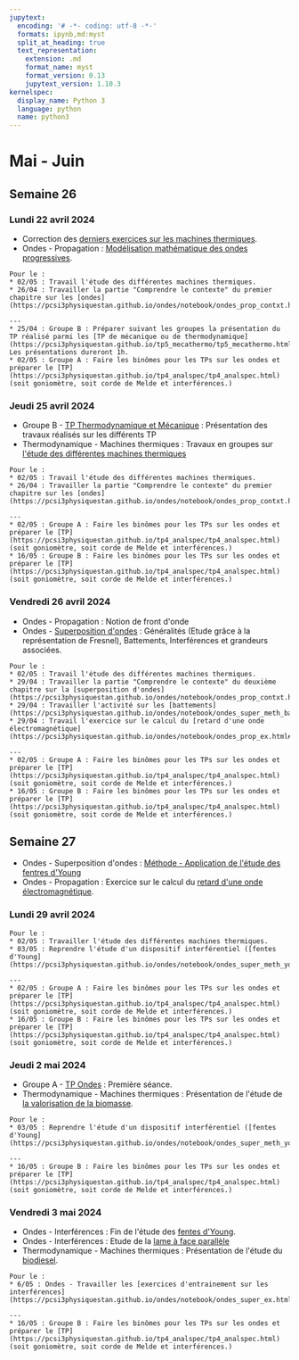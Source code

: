 ```yaml
---
jupytext:
  encoding: '# -*- coding: utf-8 -*-'
  formats: ipynb,md:myst
  split_at_heading: true
  text_representation:
    extension: .md
    format_name: myst
    format_version: 0.13
    jupytext_version: 1.10.3
kernelspec:
  display_name: Python 3
  language: python
  name: python3
---
```

# Mai - Juin

## Semaine 26
### Lundi  22 avril 2024
* Correction des [derniers exercices sur les machines thermiques](https://pcsi3physiquestan.github.io/thermodynamique/notebook/th_mc_td.html).
* Ondes - Propagation : [Modélisation mathématique des ondes progressives](https://pcsi3physiquestan.github.io/ondes/notebook/ondes_prop_contxt.html).

```{topic} Travail à faire
Pour le : 
* 02/05 : Travail l'étude des différentes machines thermiques.
* 26/04 : Travailler la partie "Comprendre le contexte" du premier chapitre sur les [ondes](https://pcsi3physiquestan.github.io/ondes/notebook/ondes_prop_contxt.html).

---
* 25/04 : Groupe B : Préparer suivant les groupes la présentation du TP réalisé parmi les [TP de mécanique ou de thermodynamique](https://pcsi3physiquestan.github.io/tp5_mecathermo/tp5_mecathermo.html). Les présentations dureront 1h.
* 02/05 : Groupe A : Faire les binômes pour les TPs sur les ondes et préparer le [TP](https://pcsi3physiquestan.github.io/tp4_analspec/tp4_analspec.html) (soit goniomètre, soit corde de Melde et interférences.)
```
### Jeudi  25 avril 2024
* Groupe B - [TP Thermodynamique et Mécanique](https://pcsi3physiquestan.github.io/tp5_mecathermo/tp5_mecathermo.html) : Présentation des travaux réalisés sur les différents TP
* Thermodynamique - Machines thermiques : Travaux en groupes sur [l'étude des différentes machines thermiques](https://moodlecpge.stanislas.fr/mod/resource/view.php?id=3108)

```{topic} Travail à faire
Pour le : 
* 02/05 : Travail l'étude des différentes machines thermiques.
* 26/04 : Travailler la partie "Comprendre le contexte" du premier chapitre sur les [ondes](https://pcsi3physiquestan.github.io/ondes/notebook/ondes_prop_contxt.html).

---
* 02/05 : Groupe A : Faire les binômes pour les TPs sur les ondes et préparer le [TP](https://pcsi3physiquestan.github.io/tp4_analspec/tp4_analspec.html) (soit goniomètre, soit corde de Melde et interférences.)
* 16/05 : Groupe B : Faire les binômes pour les TPs sur les ondes et préparer le [TP](https://pcsi3physiquestan.github.io/tp4_analspec/tp4_analspec.html) (soit goniomètre, soit corde de Melde et interférences.)
```
### Vendredi  26 avril 2024
* Ondes - Propagation : Notion de front d'onde
* Ondes - [Superposition d'ondes](https://pcsi3physiquestan.github.io/ondes/notebook/ondes_super_contxt.html) : Généralités (Etude grâce à la représentation de Fresnel), Battements, Interférences et grandeurs associées.

```{topic} Travail à faire
Pour le : 
* 02/05 : Travail l'étude des différentes machines thermiques.
* 29/04 : Travailler la partie "Comprendre le contexte" du deuxième chapitre sur la [superposition d'ondes](https://pcsi3physiquestan.github.io/ondes/notebook/ondes_prop_contxt.html).
* 29/04 : Travailler l'activité sur les [battements](https://pcsi3physiquestan.github.io/ondes/notebook/ondes_super_meth_battements.html).
* 29/04 : Travail l'exercice sur le calcul du [retard d'une onde électromagnétique](https://pcsi3physiquestan.github.io/ondes/notebook/ondes_prop_ex.html#entrainement).

---
* 02/05 : Groupe A : Faire les binômes pour les TPs sur les ondes et préparer le [TP](https://pcsi3physiquestan.github.io/tp4_analspec/tp4_analspec.html) (soit goniomètre, soit corde de Melde et interférences.)
* 16/05 : Groupe B : Faire les binômes pour les TPs sur les ondes et préparer le [TP](https://pcsi3physiquestan.github.io/tp4_analspec/tp4_analspec.html) (soit goniomètre, soit corde de Melde et interférences.)
```

## Semaine 27
* Ondes - Superposition d'ondes : [Méthode - Application de l'étude des fentres d'Young](https://pcsi3physiquestan.github.io/ondes/notebook/ondes_super_meth_young.html)
* Ondes - Propagation : Exercice sur le calcul du [retard d'une onde électromagnétique](https://pcsi3physiquestan.github.io/ondes/notebook/ondes_prop_ex.html#entrainement).

### Lundi  29 avril 2024
```{topic} Travail à faire
Pour le : 
* 02/05 : Travailler l'étude des différentes machines thermiques.
* 03/05 : Reprendre l'étude d'un dispositif interférentiel ([fentes d'Young](https://pcsi3physiquestan.github.io/ondes/notebook/ondes_super_meth_young.html)). 

---
* 02/05 : Groupe A : Faire les binômes pour les TPs sur les ondes et préparer le [TP](https://pcsi3physiquestan.github.io/tp4_analspec/tp4_analspec.html) (soit goniomètre, soit corde de Melde et interférences.)
* 16/05 : Groupe B : Faire les binômes pour les TPs sur les ondes et préparer le [TP](https://pcsi3physiquestan.github.io/tp4_analspec/tp4_analspec.html) (soit goniomètre, soit corde de Melde et interférences.)
```

### Jeudi  2 mai 2024
* Groupe A - [TP Ondes](https://pcsi3physiquestan.github.io/tp4_analspec/tp4_analspec.html) : Première séance.
* Thermodynamique - Machines thermiques : Présentation de l'étude de [la valorisation de la biomasse](https://moodlecpge.stanislas.fr/mod/resource/view.php?id=3108).
  
```{topic} Travail à faire
Pour le : 
* 03/05 : Reprendre l'étude d'un dispositif interférentiel ([fentes d'Young](https://pcsi3physiquestan.github.io/ondes/notebook/ondes_super_meth_young.html)). 

---
* 16/05 : Groupe B : Faire les binômes pour les TPs sur les ondes et préparer le [TP](https://pcsi3physiquestan.github.io/tp4_analspec/tp4_analspec.html) (soit goniomètre, soit corde de Melde et interférences.)
```

### Vendredi  3 mai 2024
* Ondes - Interférences : Fin de l'étude des [fentes d'Young](https://pcsi3physiquestan.github.io/ondes/notebook/ondes_super_meth_young.html).
* Ondes - Interférences : Etude de la [lame à face parallèle](https://pcsi3physiquestan.github.io/ondes/notebook/ondes_super_ex.html#entrainement)
* Thermodynamique - Machines thermiques : Présentation de l'étude du [biodiesel](https://moodlecpge.stanislas.fr/mod/resource/view.php?id=3108).

```{topic} Travail à faire
Pour le : 
* 6/05 : Ondes - Travailler les [exercices d'entrainement sur les interférences](https://pcsi3physiquestan.github.io/ondes/notebook/ondes_super_ex.html#entrainement)

---
* 16/05 : Groupe B : Faire les binômes pour les TPs sur les ondes et préparer le [TP](https://pcsi3physiquestan.github.io/tp4_analspec/tp4_analspec.html) (soit goniomètre, soit corde de Melde et interférences.)

```

<!-- 
## Semaine 28
### Lundi  6 mai 2024
* Thermodynamique - Machines thermiques : Présentation de l'étude de [l'atmosphère](https://moodlecpge.stanislas.fr/mod/resource/view.php?id=3108).
* Ondes - [Ondes stationnaires : Concept](https://pcsi3physiquestan.github.io/ondes/notebook/ondes_stat_contxt.html) et [cas de la corde de Melde](https://pcsi3physiquestan.github.io/ondes/notebook/ondes_stat_meth.html).

```{topic} Travail à faire
Pour le :
* 13/05 : Electromagnétisme : Travailler le [premier chapitre d'électromagnétisme](https://pcsi3physiquestan.github.io/em/notebook/champ_b.html#) jusqu'à "Principe du dipôle magnétique" inclus.
* 13/05 : Ondes : Travailler les [exercices d'entrainement sur les ondes stationnaires](https://pcsi3physiquestan.github.io/ondes/notebook/ondes_stat_ex.html#entrainement)

---
* 16/05 : Groupe B : Faire les binômes pour les TPs sur les ondes et préparer le [TP](https://pcsi3physiquestan.github.io/tp4_analspec/tp4_analspec.html) (soit goniomètre, soit corde de Melde et interférences.)

```
### Jeudi  9 mai 2024
```{topic} Travail à faire
Pour le :
```
### Vendredi  10 mai 2024
```{topic} Travail à faire
Pour le :

```
## Semaine 29
### Lundi  13 mai 2024
```{topic} Travail à faire
Pour le :

```
### Jeudi  16 mai 2024
```{topic} Travail à faire
Pour le :

```
### Vendredi  17 mai 2024
```{topic} Travail à faire
Pour le :

```
## Semaine 30
### Lundi  20 mai 2024
```{topic} Travail à faire
Pour le :

```
### Jeudi  23 mai 2024
```{topic} Travail à faire
Pour le :

```
### Vendredi  24 mai 2024
```{topic} Travail à faire
Pour le :

```
## Semaine 31
### Lundi  27 mai 2024
```{topic} Travail à faire
Pour le :

```
### Jeudi  30 mai 2024
```{topic} Travail à faire
Pour le :

```
### Vendredi  31 mai 2024
```{topic} Travail à faire
Pour le :

```
## Semaine 32
### Lundi  3 juin 2024
```{topic} Travail à faire
Pour le :

```
### Jeudi  6 juin 2024
```{topic} Travail à faire
Pour le :

```
### Vendredi  7 juin 2024
```{topic} Travail à faire
Pour le :

```
## Semaine 33
### Lundi  10 juin 2024
```{topic} Travail à faire
Pour le :

```
### Jeudi  13 juin 2024
```{topic} Travail à faire
Pour le :

```
### Vendredi  14 juin 2024
```{topic} Travail à faire
Pour le :

```
## Semaine 34
### Lundi  17 juin 2024
```{topic} Travail à faire
Pour le :

```
### Jeudi  20 juin 2024
```{topic} Travail à faire
Pour le :

```
### Vendredi  21 juin 2024
```{topic} Travail à faire
Pour le :

```
## Semaine 35
### Lundi  24 juin 2024
```{topic} Travail à faire
Pour le :

```
### Jeudi  27 juin 2024
```{topic} Travail à faire
Pour le :

```
### Vendredi  28 juin 2024
```{topic} Travail à faire
Pour le :

``` -->
